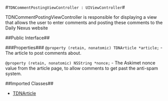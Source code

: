#`TDNCommentPostingViewController : UIViewController`#

TDNCommentPostingViewController is responsible for displaying a view that allows the user to enter comments and posting these comments to the Daily Nexus website

##Public Interface##

###Properties###
`@property (retain, nonatomic) TDNArticle *article;` - The article to post comments about.

`@property (retain, nonatomic) NSString *nonce;` - The Askimet nonce value from the article page, to allow comments to get past the anti-spam system.

##Imported Classes##
* [TDNArticle](TDNArticle.md)